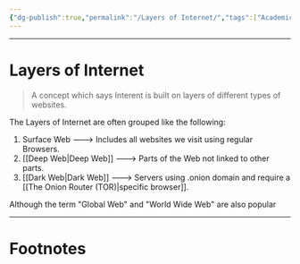 ```yaml
---
{"dg-publish":true,"permalink":"/Layers of Internet/","tags":["Academics","CyberSec"]}
---
```



---
# Layers of Internet
> A concept which says Interent is built on layers of different types of websites.

The Layers of Internet are often grouped like the following:
1. Surface Web ---> Includes all websites we visit using regular Browsers.
2. [[Deep Web\|Deep Web]] ---> Parts of the Web not linked to other parts.
3. [[Dark Web\|Dark Web]] ---> Servers using .onion domain and require a [[The Onion Router (TOR)\|specific browser]].

Although the term "Global Web" and "World Wide Web" are also popular 

---
# Footnotes